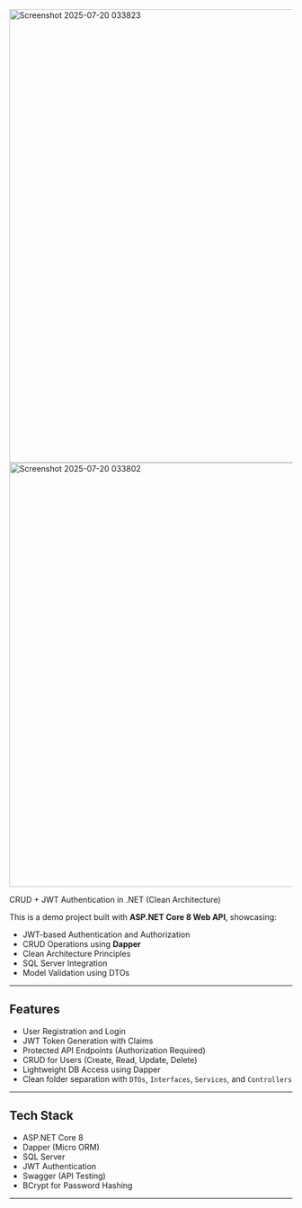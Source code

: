 <img width="1779" height="806" alt="Screenshot 2025-07-20 033823" src="https://github.com/user-attachments/assets/eb632718-b9b0-4354-9565-e2121711172c" />
<img width="1792" height="754" alt="Screenshot 2025-07-20 033802" src="https://github.com/user-attachments/assets/c08aa073-1c78-42af-a623-893ec5ad79c2" />

CRUD + JWT Authentication in .NET (Clean Architecture)

This is a demo project built with **ASP.NET Core 8 Web API**, showcasing:

-  JWT-based Authentication and Authorization  
-  CRUD Operations using **Dapper**  
-  Clean Architecture Principles  
-  SQL Server Integration  
-  Model Validation using DTOs  

---

## Features

- User Registration and Login
- JWT Token Generation with Claims
- Protected API Endpoints (Authorization Required)
- CRUD for Users (Create, Read, Update, Delete)
- Lightweight DB Access using Dapper
- Clean folder separation with `DTOs`, `Interfaces`, `Services`, and `Controllers`

---

##  Tech Stack

- ASP.NET Core 8
- Dapper (Micro ORM)
- SQL Server
- JWT Authentication
- Swagger (API Testing)
- BCrypt for Password Hashing

---

